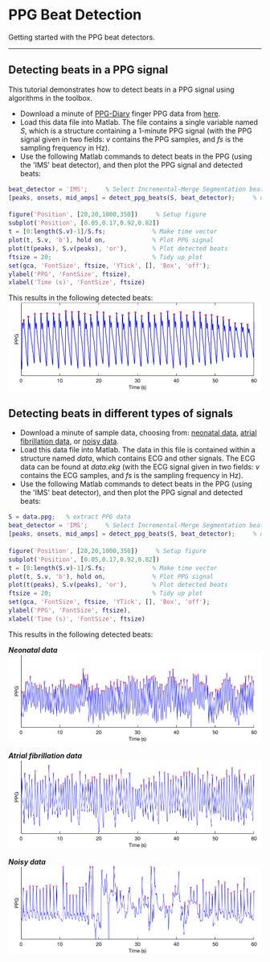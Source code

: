 # PPG Beat Detection

Getting started with the PPG beat detectors.

---

## Detecting beats in a PPG signal

This tutorial demonstrates how to detect beats in a PPG signal using algorithms in the toolbox.

- Download a minute of [PPG-Diary](https://peterhcharlton.github.io/ppg-diary/) finger PPG data from [here](https://zenodo.org/record/5211472/files/PPGdiary1_1_min_sample.mat?download=1).
- Load this data file into Matlab. The file contains a single variable named _S_, which is a structure containing a 1-minute PPG signal (with the PPG signal given in two fields: _v_ contains the PPG samples, and _fs_ is the sampling frequency in Hz).
- Use the following Matlab commands to detect beats in the PPG (using the 'IMS' beat detector), and then plot the PPG signal and detected beats:

```matlab
beat_detector = 'IMS';     % Select Incremental-Merge Segmentation beat detector
[peaks, onsets, mid_amps] = detect_ppg_beats(S, beat_detector);     % detect beats in PPG

figure('Position', [20,20,1000,350])     % Setup figure
subplot('Position', [0.05,0.17,0.92,0.82])
t = [0:length(S.v)-1]/S.fs;             % Make time vector
plot(t, S.v, 'b'), hold on,             % Plot PPG signal
plot(t(peaks), S.v(peaks), 'or'),       % Plot detected beats
ftsize = 20;                            % Tidy up plot
set(gca, 'FontSize', ftsize, 'YTick', [], 'Box', 'off');
ylabel('PPG', 'FontSize', ftsize),
xlabel('Time (s)', 'FontSize', ftsize)
```

This results in the following detected beats:
![1-minute PPG signal and detected beats](../assets/images/ppg_1_min_beat_detection.png)

## Detecting beats in different types of signals

- Download a minute of sample data, choosing from: [neonatal data](https://zenodo.org/record/6967256/files/MIMIC_PERform_1_min_neonate.mat?download=1), [atrial fibrillation data](https://zenodo.org/record/6967256/files/MIMIC_PERform_1_min_AF.mat?download=1), or [noisy data](https://zenodo.org/record/6967256/files/MIMIC_PERform_1_min_noisy.mat?download=1).
- Load this data file into Matlab. The data in this file is contained within a structure named _data_, which contains ECG and other signals. The ECG data can be found at _data.ekg_ (with the ECG signal given in two fields: _v_ contains the ECG samples, and _fs_ is the sampling frequency in Hz).
- Use the following Matlab commands to detect beats in the PPG (using the 'IMS' beat detector), and then plot the PPG signal and detected beats:

```matlab
S = data.ppg;   % extract PPG data
beat_detector = 'IMS';     % Select Incremental-Merge Segmentation beat detector
[peaks, onsets, mid_amps] = detect_ppg_beats(S, beat_detector);     % detect beats in PPG

figure('Position', [20,20,1000,350])     % Setup figure
subplot('Position', [0.05,0.17,0.92,0.82])
t = [0:length(S.v)-1]/S.fs;             % Make time vector
plot(t, S.v, 'b'), hold on,             % Plot PPG signal
plot(t(peaks), S.v(peaks), 'or'),       % Plot detected beats
ftsize = 20;                            % Tidy up plot
set(gca, 'FontSize', ftsize, 'YTick', [], 'Box', 'off');
ylabel('PPG', 'FontSize', ftsize),
xlabel('Time (s)', 'FontSize', ftsize)
```

This results in the following detected beats:

_**Neonatal data**_
![1-minute neonatal PPG signal and detected beats](../assets/images/ppg_1_min_beat_detection_neonatal.png)

_**Atrial fibrillation data**_
![1-minute atrial fibrillation PPG signal and detected beats](../assets/images/ppg_1_min_beat_detection_af.png)

_**Noisy data**_
![1-minute noisy PPG signal and detected beats](../assets/images/ppg_1_min_beat_detection_noisy.png)

